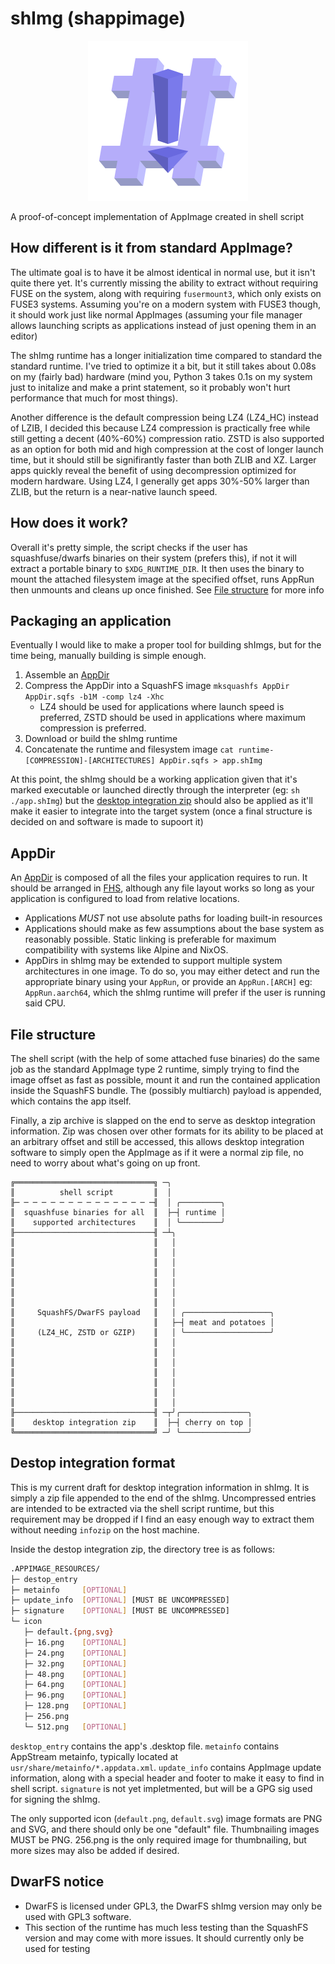# shImg (shappimage)

<p align="center"><img src="resources/shImg.svg" width=256 height="256"/></p>

A proof-of-concept implementation of AppImage created in shell script

## How different is it from standard AppImage?

The ultimate goal is to have it be almost identical in normal use, but it isn't
quite there yet. It's currently missing the ability to extract without requiring
FUSE on the system, along with requiring `fusermount3`, which only exists on
FUSE3 systems. Assuming you're on a modern system with FUSE3 though, it should
work just like normal AppImages (assuming your file manager allows launching
scripts as applications instead of just opening them in an editor)

The shImg runtime has a longer initialization time compared to standard the
standard runtime. I've tried to optimize it a bit, but it still takes about
0.08s on my (fairly bad) hardware (mind you, Python 3 takes 0.1s on my system
just to initalize and make a print statement, so it probably won't hurt
performance that much for most things).

Another difference is the default compression being LZ4 (LZ4_HC) instead of LZIB,
I decided this because LZ4 compression is practically free while still getting
a decent (40%-60%) compression ratio. ZSTD is also supported as an option for
both mid and high compression at the cost of longer launch time, but it should
still be signifirantly faster than both ZLIB and XZ. Larger apps quickly reveal
the benefit of using decompression optimized for modern hardware. Using LZ4, I
generally get apps 30%-50% larger than ZLIB, but the return is a near-native
launch speed.

## How does it work?

Overall it's pretty simple, the script checks if the user has squashfuse/dwarfs
binaries on their system (prefers this), if not it will extract a portable
binary to `$XDG_RUNTIME_DIR`. It then uses the binary to mount the attached
filesystem image at the specified offset, runs AppRun then unmounts and cleans
up once finished. See [File structure](#file-structure) for more info

## Packaging an application

Eventually I would like to make a proper tool for building shImgs, but for the
time being, manually building is simple enough.

  1. Assemble an [AppDir](#appdir)
  2. Compress the AppDir into a SquashFS image `mksquashfs AppDir AppDir.sqfs
     -b1M -comp lz4 -Xhc`
     * LZ4 should be used for applications where launch speed is preferred, ZSTD
       should be used in applications where maximum compression is preferred.
  4. Download or build the shImg runtime
  5. Concatenate the runtime and filesystem image `cat
     runtime-[COMPRESSION]-[ARCHITECTURES] AppDir.sqfs > app.shImg`

At this point, the shImg should be a working application given that it's marked
executable or launched directly through the interpreter (eg: `sh ./app.shImg`)
but the [desktop integration zip](#destop-integration-format) should also be
applied as it'll make it easier to integrate into the target system (once a
final structure is decided on and software is made to supoort it)

## AppDir

An [AppDir](https://docs.appimage.org/reference/appdir.html) is composed of all
the files your application requires to run. It should be arranged in 
[FHS](https://refspecs.linuxfoundation.org/FHS_3.0/fhs/index), although any file
layout works so long as your application is configured to load from relative
locations.

  * Applications *MUST* not use absolute paths for loading built-in resources
  * Applications should make as few assumptions about the base system as reasonably
    possible. Static linking is preferable for maximum compatibility with systems
    like Alpine and NixOS.
  * AppDirs in shImg may be extended to support multiple system architectures in
    one image. To do so, you may either detect and run the appropriate binary
    using your `AppRun`, or provide an `AppRun.[ARCH]` eg: `AppRun.aarch64`,
    which the shImg runtime will prefer if the user is running said CPU.

## File structure

The shell script (with the help of some attached fuse binaries) do the same
job as the standard AppImage type 2 runtime, simply trying to find the image
offset as fast as possible, mount it and run the contained application inside
the SquashFS bundle. The (possibly multiarch) payload is appended, which
contains the app itself.

Finally, a zip archive is slapped on the end to serve as desktop integration
information. Zip was chosen over other formats for its ability to be placed at
an arbitrary offset and still be accessed, this allows desktop integration
software to simply open the AppImage as if it were a normal zip file, no need
to worry about what's going on up front.

```
╔═══════════════════════════════╗ ─╮
║          shell script         ║  │
╟─ ─ ─ ─ ─ ─ ─ ─ ─ ─ ─ ─ ─ ─ ─ ─╢  │ ╭─────────╮
║  squashfuse binaries for all  ║  ├─┤ runtime │
║    supported architectures    ║  │ ╰─────────╯
╟───────────────────────────────╢ ─┴╮
║                               ║   │
║                               ║   │
║                               ║   │
║                               ║   │
║                               ║   │
║                               ║   │
║                               ║   │
║     SquashFS/DwarFS payload   ║   │ ╭───────────────────╮
║                               ║   ├─┤ meat and potatoes │
║     (LZ4_HC, ZSTD or GZIP)    ║   │ ╰───────────────────╯
║                               ║   │
║                               ║   │
║                               ║   │
║                               ║   │
║                               ║   │
║                               ║   │
║                               ║   │
╟───────────────────────────────╢ ─┬╯╭───────────────╮
║    desktop integration zip    ║  ├─┤ cherry on top │
╚═══════════════════════════════╝ ─╯ ╰───────────────╯
```

## Destop integration format

This is my current draft for desktop integration information in shImg. It
is simply a zip file appended to the end of the shImg. Uncompressed entries
are intended to be extracted via the shell script runtime, but this requirement
may be dropped if I find an easy enough way to extract them without needing
`infozip` on the host machine.

Inside the destop integration zip, the directory tree is as follows:
```sh
.APPIMAGE_RESOURCES/
├─ destop_entry
├─ metainfo     [OPTIONAL]
├─ update_info  [OPTIONAL] [MUST BE UNCOMPRESSED]
├─ signature    [OPTIONAL] [MUST BE UNCOMPRESSED]
└─ icon
   ├─ default.{png,svg}
   ├─ 16.png    [OPTIONAL]
   ├─ 24.png    [OPTIONAL]
   ├─ 32.png    [OPTIONAL]
   ├─ 48.png    [OPTIONAL]
   ├─ 64.png    [OPTIONAL]
   ├─ 96.png    [OPTIONAL]
   ├─ 128.png   [OPTIONAL]
   ├─ 256.png
   └─ 512.png   [OPTIONAL]
```

`desktop_entry` contains the app's .desktop file. `metainfo` contains AppStream
metainfo, typically located at `usr/share/metainfo/*.appdata.xml`. `update_info`
contains AppImage update information, along with a special header and footer to
make it easy to find in shell script. `signature` is not yet impletmented, but
will be a GPG sig used for signing the shImg.

The only supported icon (`default.png`, `default.svg`) image formats are PNG
and SVG, and there should only be one "default" file. Thumbnailing images MUST
be PNG. 256.png is the only required image for thumbnailing, but more sizes may
also be added if desired.

## DwarFS notice

  * DwarFS is licensed under GPL3, the DwarFS shImg version may only be used with
   GPL3 software.
  * This section of the runtime has much less testing than the SquashFS version
    and may come with more issues. It should currently only be used for testing
